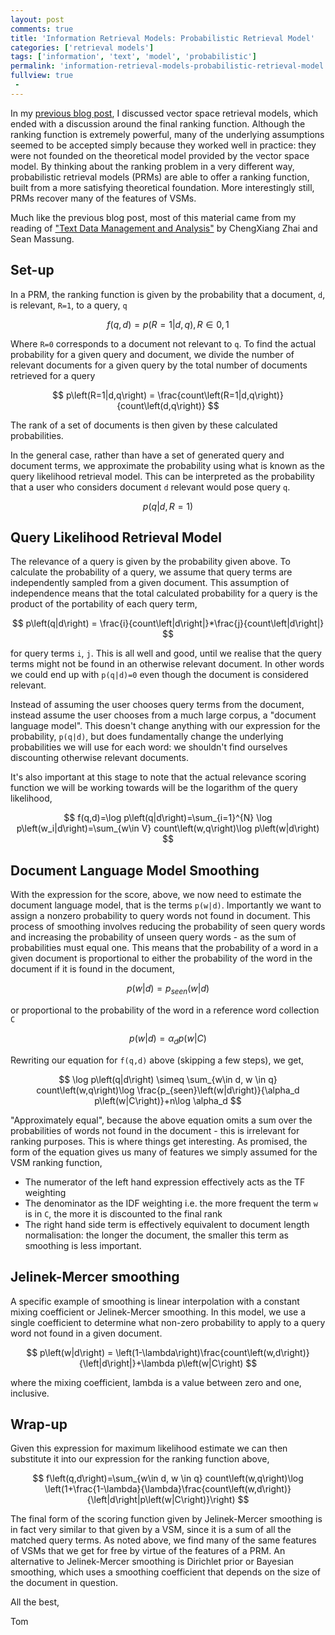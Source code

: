 ```yaml
---
layout: post
comments: true
title: 'Information Retrieval Models: Probabilistic Retrieval Model'
categories: ['retrieval models']
tags: ['information', 'text', 'model', 'probabilistic']
permalink: 'information-retrieval-models-probabilistic-retrieval-model'
fullview: true
 -
---
```


In my [previous blog post](http://tpgmartin.com/information-retrieval-models-vector-space-model), I discussed vector space retrieval models, which ended with a discussion around the final ranking function. Although the ranking function is extremely powerful, many of the underlying assumptions seemed to be accepted simply because they worked well in practice: they were not founded on the theoretical model provided by the vector space model. By thinking about the ranking problem in a very different way, probabilistic retrieval models (PRMs) are able to offer a ranking function, built from a more satisfying theoretical foundation. More interestingly still, PRMs recover many of the features of VSMs.

Much like the previous blog post, most of this material came from my reading of ["Text Data Management and Analysis"](http://www.morganclaypoolpublishers.com/catalog_Orig/product_info.php?products_id=954) by ChengXiang Zhai and Sean Massung.

## Set-up

In a PRM, the ranking function is given by the probability that a document, `d`, is relevant, `R=1`, to a query, `q`

$$
    f\left(q, d\right) = p\left(R=1|d,q\right), R\in{0,1}
$$

Where `R=0` corresponds to a document not relevant to `q`. To find the actual probability for a given query and document, we divide the number of relevant documents for a given query by the total number of documents retrieved for a query

$$
    p\left(R=1|d,q\right) = \frac{count\left(R=1|d,q\right)}{count\left(d,q\right)}
$$

The rank of a set of documents is then given by these calculated probabilities.

In the general case, rather than have a set of generated query and document terms, we approximate the probability using what is known as the query likelihood retrieval model. This can be interpreted as the probability that a user who considers document `d` relevant would pose query `q`.

$$
    p\left(q|d,R=1\right)
$$

## Query Likelihood Retrieval Model

The relevance of a query is given by the probability given above. To calculate the probability of a query, we assume that query terms are independently sampled from a given document. This assumption of independence means that the total calculated probability for a query is the product of the portability of each query term,

$$
    p\left(q|d\right) = \frac{i}{count\left|d\right|}*\frac{j}{count\left|d\right|}
$$

for query terms `i`, `j`. This is all well and good, until we realise that the query terms might not be found in an otherwise relevant document. In other words we could end up with `p(q|d)=0` even though the document is considered relevant.

Instead of assuming the user chooses query terms from the document, instead assume the user chooses from a much large corpus, a "document language model". This doesn't change anything with our expression for the probability, `p(q|d)`, but does fundamentally change the underlying probabilities we will use for each word: we shouldn't find ourselves discounting otherwise relevant documents.

It's also important at this stage to note that the actual relevance scoring function we will be working towards will be the logarithm of the query likelihood, 

$$
    f(q,d)=\log p\left(q|d\right)=\sum_{i=1}^{N} \log p\left(w_i|d\right)=\sum_{w\in V} count\left(w,q\right)\log p\left(w|d\right)
$$

## Document Language Model Smoothing

With the expression for the score, above, we now need to estimate the document language model, that is the terms `p(w|d)`. Importantly we want to assign a nonzero probability to query words not found in document. This process of smoothing involves reducing the probability of seen query words and increasing the probability of unseen query words - as the sum of probabilities must equal one. This means that the probability of a word in a given document is proportional to either the probability of the word in the document if it is found in the document,

$$
    p\left(w|d\right) = p_{seen}\left(w|d\right)
$$

or proportional to the probability of the word in a reference word collection `C`

$$
    p\left(w|d\right) = \alpha_d p\left(w|C\right)
$$

Rewriting our equation for `f(q,d)` above (skipping a few steps), we get,

$$
    \log p\left(q|d\right) \simeq \sum_{w\in d, w \in q} count\left(w,q\right)\log \frac{p_{seen}\left(w|d\right)}{\alpha_d p\left(w|C\right)}+n\log \alpha_d
$$

"Approximately equal", because the above equation omits a sum over the probabilities of words not found in the document - this is irrelevant for ranking purposes. This is where things get interesting. As promised, the form of the equation gives us many of features we simply assumed for the VSM ranking function,

* The numerator of the left hand expression effectively acts as the TF weighting
* The denominator as the IDF weighting i.e. the more frequent the term `w` is in `C`, the more it is discounted to the final rank
* The right hand side term is effectively equivalent to document length normalisation: the longer the document, the smaller this term as smoothing is less important.

## Jelinek-Mercer smoothing

A specific example of smoothing is linear interpolation with a constant mixing coefficient or Jelinek-Mercer smoothing. In this model, we use a single coefficient to determine what non-zero probability to apply to a query word not found in a given document.

$$
    p\left(w|d\right) = \left(1-\lambda\right)\frac{count\left(w,d\right)}{\left|d\right|}+\lambda p\left(w|C\right)
$$

where the mixing coefficient, lambda is a value between zero and one, inclusive.

## Wrap-up

Given this expression for maximum likelihood estimate we can then substitute it into our expression for the ranking function above,

$$
    f\left(q,d\right)=\sum_{w\in d, w \in q} count\left(w,q\right)\log \left(1+\frac{1-\lambda}{\lambda}\frac{count\left(w,d\right)}{\left|d\right|p\left(w|C\right)}\right)
$$

The final form of the scoring function given by Jelinek-Mercer smoothing is in fact very similar to that given by a VSM, since it is a sum of all the matched query terms. As noted above, we find many of the same features of VSMs that we get for free by virtue of the features of a PRM. An alternative to Jelinek-Mercer smoothing is Dirichlet prior or Bayesian smoothing, which uses a smoothing coefficient that depends on the size of the document in question.

All the best,

Tom
